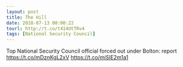 ```yaml
---
layout: post
title: The Hill
date: 2018-07-13 00:00:22
tourl: http://t.co/t414UtTRv4
tags: [National Security Council]
---
```

Top National Security Council official forced out under Bolton: report https://t.co/mDznKgL2xV https://t.co/miSlE2m1a1